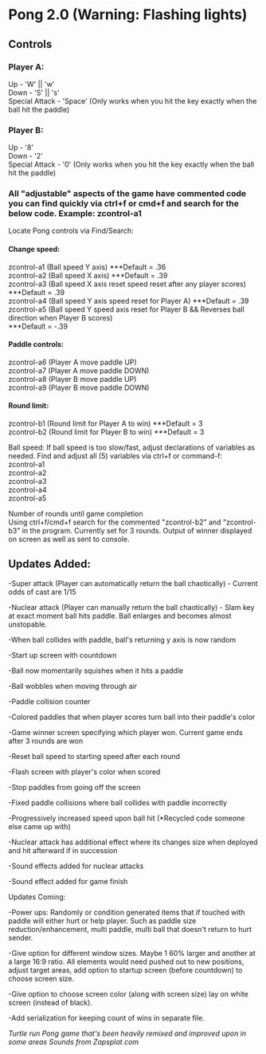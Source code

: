 # Pong 2.0 (Warning: Flashing lights)

## Controls
### Player A:

Up - 'W' || 'w' <br />
Down - 'S' || 's' <br />
Special Attack - 'Space' (Only works when you hit the key exactly when the ball hit the paddle) <br />

### Player B:

Up - '8' <br />
Down - '2' <br />
Special Attack - '0' (Only works when you hit the key exactly when the ball hit the paddle) <br />

### All "adjustable" aspects of the game have commented code you can find quickly via ctrl+f or cmd+f and search for the below code. Example: zcontrol-a1

Locate Pong controls via Find/Search: <br />
#### Change speed:
zcontrol-a1  (Ball speed Y axis)
***Default = .36 <br />
zcontrol-a2  (Ball speed X axis)
***Default = .39 <br />
zcontrol-a3  (Ball speed X axis reset speed reset after any player scores)  
***Default = .39 <br />
zcontrol-a4  (Ball speed Y axis speed reset for Player A) 
***Default = .39 <br />
zcontrol-a5  (Ball speed Y speed axis reset for Player B && Reverses ball direction when Player B scores)  
***Default = -.39 <br />

#### Paddle controls:
zcontrol-a6  (Player A move paddle UP) <br />
zcontrol-a7  (Player A move paddle DOWN) <br />
zcontrol-a8  (Player B move paddle UP) <br />
zcontrol-a9  (Player B move paddle DOWN) <br />
#### Round limit:
zcontrol-b1  (Round limit for Player A to win) ***Default = 3 <br />
zcontrol-b2  (Round limit for Player B to win) ***Default = 3 <br />

Ball speed:
If ball speed is too slow/fast, adjust declarations of variables as needed.
Find and adjust all (5) variables via ctrl+f or command-f: <br/>
zcontrol-a1 <br />
zcontrol-a2  <br />
zcontrol-a3 <br />
zcontrol-a4 <br />
zcontrol-a5 <br />

Number of rounds until game completion <br />
Using ctrl+f/cmd+f search for the commented "zcontrol-b2" and "zcontrol-b3" in the program. Currently set for 3 rounds. Output of winner displayed on screen as well as sent to console.

## Updates Added: <br />

-Super attack (Player can automatically return the ball chaotically) - Current odds of cast are 1/15 <br />

-Nuclear attack (Player can manually return the ball chaotically) - Slam key at exact moment ball hits paddle. Ball enlarges and becomes almost unstopable. <br />

-When ball collides with paddle, ball's returning y axis is now random

-Start up screen with countdown

-Ball now momentarily squishes when it hits a paddle

-Ball wobbles when moving through air

-Paddle collision counter

-Colored paddles that when player scores turn ball into their paddle's color

-Game winner screen specifying which player won. Current  game ends after 3 rounds are won

-Reset ball speed to starting speed after each round

-Flash screen with player's color when scored

-Stop paddles from going off the screen

-Fixed paddle collisions where ball collides with paddle incorrectly

-Progressively increased speed upon ball hit (*Recycled code someone else came up with)

-Nuclear attack has additional effect where its changes size when deployed and hit afterward if in succession

-Sound effects added for nuclear attacks

-Sound effect added for game finish

Updates Coming:

-Power ups: Randomly or condition generated items that if touched with paddle will either hurt or help player. Such as paddle   size reduction/enhancement, multi paddle, multi ball that doesn't return to hurt sender.

-Give option for different window sizes. Maybe 1 60% larger and another at a large 16:9 ratio. All elements would need pushed out to new positions, adjust target areas, add option to startup screen (before countdown) to choose screen size.

-Give option to choose screen color (along with screen size) lay on white screen (instead of black).

-Add serialization for keeping count of wins in separate file.

*Turtle run Pong game that's been heavily remixed and improved upon in some areas*
*Sounds from Zapsplat.com*

